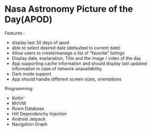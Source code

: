 # Nasa  Astronomy Picture of the Day(APOD)

Features : 
* display last 30 days of apod
* able to select desired date (defaulted to current date)
* Allow users to create/manage a list of &quot;favorite&quot; listings
* Display date, explanation, Title and the image / video of the day
* App supporting  cache information and should display last updated information in case of
network unavailability.
* Dark mode support
* App should handle different screen sizes, orientations

Programming: 
* Kotlin'
* MVVM
* Room Database
* Hilt Dependenchy Injection
* Android Jetpack
* Navigation Graph

